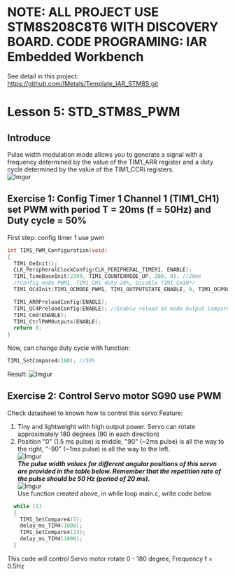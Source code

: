 # NOTE: ALL PROJECT USE STM8S208C8T6 WITH DISCOVERY BOARD. CODE PROGRAMING: IAR Embedded Workbench
See detail in this project: https://github.com/IMetals/Template_IAR_STM8S.git
# Lesson 5: STD_STM8S_PWM
## Introduce
Pulse width modulation mode allows you to generate a signal with a frequency determined by the value of the TIM1_ARR register and a duty cycle determined by the value of the
TIM1_CCRi registers.  
![Imgur](https://imgur.com/GZL4iPM.png)

## Exercise 1: Config Timer 1 Channel 1 (TIM1_CH1) set PWM with period T = 20ms (f = 50Hz) and Duty cycle = 50%
First step: config timer 1 use pwm 
```c
int TIM1_PWM_Configuration(void)
{
  TIM1_DeInit();
  CLK_PeripheralClockConfig(CLK_PERIPHERAL_TIMER1, ENABLE);
  TIM1_TimeBaseInit(2399, TIM1_COUNTERMODE_UP, 200, 0); //20ms
  /*Config mode PWM1, TIM1_CH1 duty 20%, Disable TIM1_CH1N*/
  TIM1_OC4Init(TIM1_OCMODE_PWM1, TIM1_OUTPUTSTATE_ENABLE, 0, TIM1_OCPOLARITY_HIGH, TIM1_OCIDLESTATE_SET);

  TIM1_ARRPreloadConfig(ENABLE);
  TIM1_OC4PreloadConfig(ENABLE); //Enable reload at mode Output Compare - TIM1_CMMR1
  TIM1_Cmd(ENABLE);
  TIM1_CtrlPWMOutputs(ENABLE);
  return 0;
}
```
Now, can change duty cycle with function:      
```c
TIM1_SetCompare4(100); //50%
```
Result:
![Imgur](https://imgur.com/BP5eTBC.png)

## Exercise 2: Control Servo motor SG90 use PWM
Check datasheet to known how to control this servo
Feature:
1. Tiny and lightweight with high output power. Servo can rotate approximately 180 degrees (90 in each direction)
2. Position "0" (1.5 ms pulse) is middle, "90" (~2ms pulse) is all the way to the right, "-90" (~1ms pulse) is all the way to the left.  
![Imgur](https://imgur.com/ghiVt4H.png)  
***The pulse width values for different angular positions of this servo are provided in the table below. Remember that the repetition rate of the pulse should be 50 Hz (period of 20 ms).***  
![Imgur](https://imgur.com/SKZOJlF.png)  
Use function created above, in while loop main.c, write code below
```c
  while (1)
  {
    TIM1_SetCompare4(7);
    delay_ms_TIM4(1000);
    TIM1_SetCompare4(23);
    delay_ms_TIM4(1000);
  }
```

This code will control Servo motor rotate 0 - 180 degree, Frequency f = 0.5Hz  
